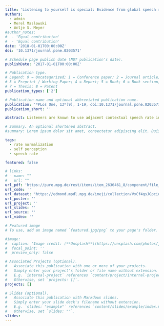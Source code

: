 ```yaml
---
title: 'Listening to yourself is special: Evidence from global speech rate tracking.'
authors:
  - admin
  - Merel Maslowski 
  - Antje S. Meyer 
#author_notes:
#  - 'Equal contribution'
#  - 'Equal contribution'
date: '2018-01-01T00:00:00Z'
doi: '10.1371/journal.pone.0203571'

# Schedule page publish date (NOT publication's date).
publishDate: '2017-01-01T00:00:00Z'

# Publication type.
# Legend: 0 = Uncategorized; 1 = Conference paper; 2 = Journal article;
# 3 = Preprint / Working Paper; 4 = Report; 5 = Book; 6 = Book section;
# 7 = Thesis; 8 = Patent
publication_types: ['2']

# Publication name and optional abbreviated publication name.
publication: '*PLos One, 13*(9), 1-19, doi:10.1371/journal.pone.0203571'
publication_short: ''

abstract: Listeners are known to use adjacent contextual speech rate in processing temporally ambiguous speech sounds. For instance, an ambiguous vowel between short /α/ and long /a:/ in Dutch sounds relatively long (i.e., as /a:/) embedded in a fast precursor sentence, but short in a slow sentence. Besides the local speech rate, listeners also track talker-specific global speech rates. However, it is yet unclear whether other talkers’ global rates are encoded with reference to a listener’s self-produced rate. Three experiments addressed this question. In Experiment 1, one group of participants was instructed to speak fast, whereas another group had to speak slowly. The groups were compared on their perception of ambiguous /α/-/a:/ vowels embedded in neutral rate speech from another talker. In Experiment 2, the same participants listened to playback of their own speech and again evaluated target vowels in neutral rate speech. Neither of these experiments provided support for the involvement of self-produced speech in perception of another talker’s speech rate. Experiment 3 repeated Experiment 2 but with a new participant sample that was unfamiliar with the participants from Experiment 2. This experiment revealed fewer /a:/ responses in neutral speech in the group also listening to a fast rate, suggesting that neutral speech sounds slow in the presence of a fast talker and vice versa. Taken together, the findings show that selfproduced speech is processed differently from speech produced by others. They carry implications for our understanding of rate-dependent speech perception in dialogue settings, suggesting that both perceptual and cognitive mechanisms are involved.

# Summary. An optional shortened abstract.
#summary: Lorem ipsum dolor sit amet, consectetur adipiscing elit. Duis posuere tellus ac convallis placerat. Proin tincidunt magna sed ex sollicitudin condimentum.

tags:
  - rate normalization
  - self perception
  - speech rate

featured: false

# links:
# - name: ""
#   url: ""
url_pdf: 'https://pure.mpg.de/rest/items/item_2636461_8/component/file_2640690/content'
url_code: ''
url_dataset: 'https://edmond.mpdl.mpg.de/imeji/collection/VxCf4qsJGpciujs7'
url_poster: ''
url_project: ''
url_slides: ''
url_source: ''
url_video: ''

# Featured image
# To use, add an image named `featured.jpg/png` to your page's folder.

#image:
#  caption: 'Image credit: [**Unsplash**](https://unsplash.com/photos/jdD8gXaTZsc)'
#  focal_point: ''
#  preview_only: false

# Associated Projects (optional).
#   Associate this publication with one or more of your projects.
#   Simply enter your project's folder or file name without extension.
#   E.g. `internal-project` references `content/project/internal-project/index.md`.
#   Otherwise, set `projects: []`.
projects: []

# Slides (optional).
#   Associate this publication with Markdown slides.
#   Simply enter your slide deck's filename without extension.
#   E.g. `slides: "example"` references `content/slides/example/index.md`.
#   Otherwise, set `slides: ""`.
slides:
---
```


<!-- THIS MARKDOWN BIT IS CURRENTLY COMMENTED OUT









{{% callout note %}}
Click the _Cite_ button above to demo the feature to enable visitors to import publication metadata into their reference management software.
{{% /callout %}}

Supplementary notes can be added here, including [code and math](https://wowchemy.com/docs/content/writing-markdown-latex/).
-->